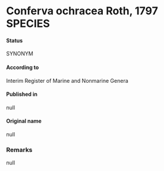 # Conferva ochracea Roth, 1797 SPECIES

#### Status
SYNONYM

#### According to
Interim Register of Marine and Nonmarine Genera

#### Published in
null

#### Original name
null

### Remarks
null